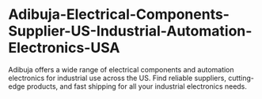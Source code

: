# Adibuja-Electrical-Components-Supplier-US-Industrial-Automation-Electronics-USA
Adibuja offers a wide range of electrical components and automation electronics for industrial use across the US. Find reliable suppliers, cutting-edge products, and fast shipping for all your industrial electronics needs.
